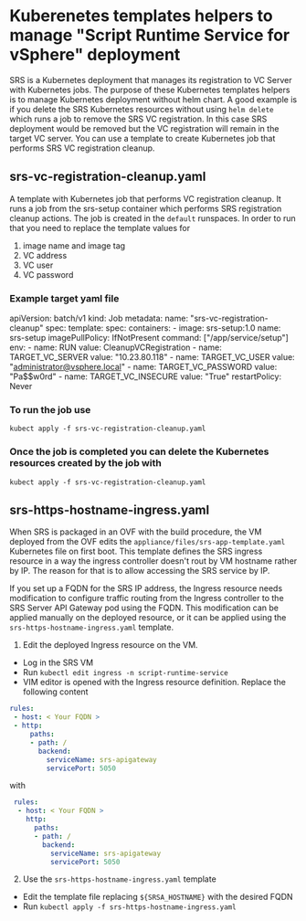 # Kuberenetes templates helpers to manage "Script Runtime Service for vSphere" deployment

SRS is a Kubernetes deployment that manages its registration to VC Server with Kubernetes jobs. The purpose of these Kubernetes templates helpers is to manage Kubernetes deployment without helm chart. A good example is if you delete the SRS Kubernetes resources without using `helm delete` which runs a job to remove the SRS VC registration. In this case SRS deployment would be removed but the VC registration will remain in the target VC server. You can use a template to create Kubernetes job that performs SRS VC registration cleanup.

## srs-vc-registration-cleanup.yaml
A template with Kubernetes job that performs VC registration cleanup. It runs a job from the srs-setup container which performs SRS registration cleanup actions. The job is created in the `default` runspaces. In order to run that you need to replace the template values for
1. image name and image tag
2. VC address
3. VC user
4. VC password

### Example target yaml file
apiVersion: batch/v1
kind: Job
metadata:
  name: "srs-vc-registration-cleanup"
spec:
  template:
    spec:
      containers:
      - image: srs-setup:1.0
        name: srs-setup
        imagePullPolicy: IfNotPresent
        command: ["/app/service/setup"]
        env:
          - name: RUN
            value: CleanupVCRegistration
          - name: TARGET_VC_SERVER
            value: "10.23.80.118"
          - name: TARGET_VC_USER
            value: "administrator@vsphere.local"
          - name: TARGET_VC_PASSWORD
            value: "Pa$$w0rd"
          - name: TARGET_VC_INSECURE
            value: "True"
      restartPolicy: Never


### To run the job use
`kubect apply -f srs-vc-registration-cleanup.yaml`

### Once the job is completed you can delete the Kubernetes resources created by the job with
`kubect apply -f srs-vc-registration-cleanup.yaml`

## srs-https-hostname-ingress.yaml
When SRS is packaged in an OVF with the build procedure, the VM deployed from the OVF edits the `appliance/files/srs-app-template.yaml` Kubernetes file on first boot. This template defines the SRS ingress resource in a way the ingress controller doesn't rout by VM hostname rather by IP. The reason for that is to allow accessing the SRS service by IP. 

If you set up a FQDN for the SRS IP address, the Ingress resource needs modification to configure traffic routing from the Ingress controller to the SRS Server API Gateway pod using the FQDN. This modification can be applied manually on the deployed resource, or it can be applied using the `srs-https-hostname-ingress.yaml` template.<br/>

1. Edit the deployed Ingress resource on the VM.
 - Log in the SRS VM
 - Run `kubectl edit ingress -n script-runtime-service`
 - VIM editor is opened with the Ingress resource definition. Replace the following content
 ```yaml
 rules:
  - host: < Your FQDN >
  - http:
      paths:
      - path: /
        backend:
          serviceName: srs-apigateway
          servicePort: 5050
 ```
 with 
```yaml
 rules:
  - host: < Your FQDN >
    http:
      paths:
      - path: /
        backend:
          serviceName: srs-apigateway
          servicePort: 5050
 ```
 2. Use the  `srs-https-hostname-ingress.yaml` template
  - Edit the template file replacing `${SRSA_HOSTNAME}` with the desired FQDN 
  - Run `kubectl apply -f srs-https-hostname-ingress.yaml`